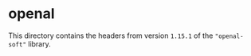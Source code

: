 # openal

This directory contains the headers from version `1.15.1` of the `"openal-soft"` library.
